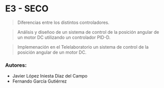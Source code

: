 # E3 - SECO
> Diferencias entre los distintos controladores.

> Análisis y diseñoo de un sistema de control de la posición angular de un motor DC utilizando un controlador PID-D.

> Implemenación en el Telelaboratorio un sistema de control de la posición
angular de un motor DC.


### Autores:
- Javier López Iniesta Díaz del Campo
- Fernando García Gutiérrez
